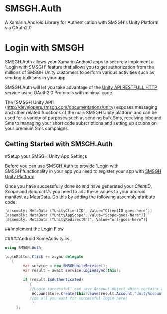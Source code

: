 SMSGH.Auth
==========

A Xamarin.Android Library for Authentication with SMSGH's Unity Platform via OAuth2.0

# Login with SMSGH

SMSGH.Auth allows your Xamarin.Android apps to securely implement a 'Login with SMSGH' feature that allows you to get authorization from the millions of SMSGH Unity customers to perform various activities such as sending bulk sms in your app.

SMSGH.Auth will let you take advantage of the [Unity API RESTFULL HTTP](http://developers.smsgh.com/documentations/unity) service using OAuth2.0 Protocols with minimal code.

The [SMSGH Unity API] (http://developers.smsgh.com/documentations/unity) exposes messaging and other related functions of the main SMSGH Unity platform and can be used for a variety of purposes such as sending bulk Sms, receiving inbound Sms to managing your short code subscriptions and setting up actions on your premium Sms campaigns.

## Getting Started with SMSGH.Auth

#Setup your SMSGH Unity App Settings 

Before you can use SMSGH.Auth to provide 'Login with SMSGH'functionality in your app you need
to register your app with [SMSGH Unity Platform](https://unity.smsgh.com)

Once you have successfully done so and have generated your *ClientID*, *Scope*
and *RedirectUrl* you need to add these values to your android manifest as MetaData. Do this by adding the following assembly attribute code:

```
[assembly: MetaData ("UnityClientID", Value="ClientID-goes-here")]
[assembly: MetaData ("UnityAppScope", Value="Scope-goes-here")]
[assembly: MetaData ("UnityRedirectUrl", Value="url-goes-here")]
```

##Implement the Login Flow

#####Android
SomeActivity.cs

````c#
using SMSGH.Auth;

loginButton.Click += async delegate
   {
        var service = new SMSGHUnityService();
        var result = await service.LoginAsync(this);

        if (result.IsAuthenticated)
           {  
           //Login successful! can save Account object which contains access_token
            AccountStore.Create(this).Save(result.Account,"UnityAccount");
           //do all you want for successful login here! 
            }
     };
````
